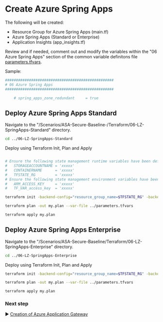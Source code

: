 # Create Azure Spring Apps

The following will be created:
* Resource Group for Azure Spring Apps (main.tf)
* Azure Spring Apps (Standard or Enterprise)
* Application Insights (app_insights.tf)


Review and if needed, comment out and modify the variables within the "06 Azure Spring Apps" section of the common variable definitons file [parameters.tfvars](./parameters.tfvars). 

Sample:

```bash
##################################################
# 06 Azure Spring Apps
##################################################

    # spring_apps_zone_redundant     = true


```

## Deploy Azure Spring Apps Standard

Navigate to the "/Scenarios/ASA-Secure-Baseline-/Terraform/06-LZ-SpringApps-Standard" directory. 

```bash
cd ../06-LZ-SpringApps-Standard
```

Deploy using Terraform Init, Plan and Apply

```bash

# Ensure the following state management runtime variables have been defined:
#   STORAGEACCOUNTNAME = 'xxxxx'
#   CONTAINERNAME      = 'xxxxx'
#   TFSTATE_RG         = 'xxxxx'
# Ensure the following state management environment variables have been defined:
#   ARM_ACCESS_KEY     = 'xxxxx'
#   TF_VAR_access_key  = 'xxxxx'

terraform init -backend-config="resource_group_name=$TFSTATE_RG" -backend-config="storage_account_name=$STORAGEACCOUNTNAME" -backend-config="container_name=$CONTAINERNAME"
```

```bash
terraform plan -out my.plan --var-file ../parameters.tfvars
```

```bash
terraform apply my.plan
```

## Deploy Azure Spring Apps Enterprise

Navigate to the "/Scenarios/ASA-Secure-Baseline/Terraform/06-LZ-SpringApps-Enterprise" directory. 

```bash
cd ../06-LZ-SpringApps-Enterprise
```

Deploy using Terraform Init, Plan and Apply

```bash
terraform init -backend-config="resource_group_name=$TFSTATE_RG" -backend-config="storage_account_name=$STORAGEACCOUNTNAME" -backend-config="container_name=$CONTAINERNAME"
```

```bash
terraform plan -out my.plan --var-file ../parameters.tfvars
```

```bash
terraform apply my.plan
```

### Next step

:arrow_forward: [Creation of Azure Application Gateway](./07-LZ-AppGateway.md)